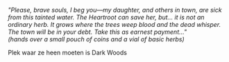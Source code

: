 _"Please, brave souls, I beg you—my daughter, and others in town, are sick from this tainted water. The Heartroot can save her, but… it is not an ordinary herb. It grows where the trees weep blood and the dead whisper. The town will be in your debt. Take this as earnest payment..."_  
_(hands over a small pouch of coins and a vial of basic herbs)_

Plek waar ze heen moeten is Dark Woods